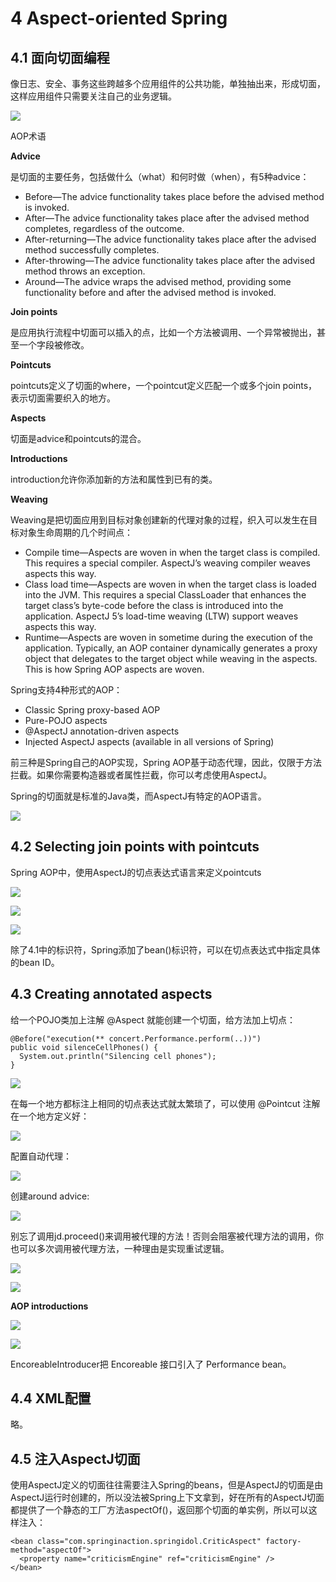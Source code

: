 # 4 Aspect-oriented Spring

## 4.1 面向切面编程

像日志、安全、事务这些跨越多个应用组件的公共功能，单独抽出来，形成切面，这样应用组件只需要关注自己的业务逻辑。

![](/assets/QQ20160904-2.png)

AOP术语

**Advice**

是切面的主要任务，包括做什么（what）和何时做（when），有5种advice：

* Before—The advice functionality takes place before the advised method is invoked.
* After—The advice functionality takes place after the advised method completes, regardless of the outcome.
* After-returning—The advice functionality takes place after the advised method successfully completes.
* After-throwing—The advice functionality takes place after the advised method throws an exception.
* Around—The advice wraps the advised method, providing some functionality before and after the advised method is invoked.

**Join points**

是应用执行流程中切面可以插入的点，比如一个方法被调用、一个异常被抛出，甚至一个字段被修改。

**Pointcuts**

pointcuts定义了切面的where，一个pointcut定义匹配一个或多个join points，表示切面需要织入的地方。

**Aspects**

切面是advice和pointcuts的混合。

**Introductions**

introduction允许你添加新的方法和属性到已有的类。

**Weaving**

Weaving是把切面应用到目标对象创建新的代理对象的过程，织入可以发生在目标对象生命周期的几个时间点：

* Compile time—Aspects are woven in when the target class is compiled. This requires a special compiler. AspectJ’s weaving compiler weaves aspects this way.
* Class load time—Aspects are woven in when the target class is loaded into the JVM. This requires a special ClassLoader that enhances the target class’s byte-code before the class is introduced into the application. AspectJ 5’s load-time weaving \(LTW\) support weaves aspects this way.
* Runtime—Aspects are woven in sometime during the execution of the application. Typically, an AOP container dynamically generates a proxy object that delegates to the target object while weaving in the aspects. This is how Spring AOP aspects are woven.

Spring支持4种形式的AOP：

* Classic Spring proxy-based AOP
* Pure-POJO aspects
* @AspectJ annotation-driven aspects
* Injected AspectJ aspects \(available in all versions of Spring\)

前三种是Spring自己的AOP实现，Spring AOP基于动态代理，因此，仅限于方法拦截。如果你需要构造器或者属性拦截，你可以考虑使用AspectJ。

Spring的切面就是标准的Java类，而AspectJ有特定的AOP语言。

![](/assets/QQ20160904-3.png)

## 4.2 Selecting join points with pointcuts

Spring AOP中，使用AspectJ的切点表达式语言来定义pointcuts

![](/assets/QQ20160904-4.png)

![](/assets/QQ20160904-5.png)

![](/assets/QQ20160904-6.png)

除了4.1中的标识符，Spring添加了bean\(\)标识符，可以在切点表达式中指定具体的bean ID。

## 4.3 Creating annotated aspects

给一个POJO类加上注解 @Aspect 就能创建一个切面，给方法加上切点：

```
@Before("execution(** concert.Performance.perform(..))")
public void silenceCellPhones() {
  System.out.println("Silencing cell phones");
}
```

![](/assets/QQ20160905-1.png)

在每一个地方都标注上相同的切点表达式就太繁琐了，可以使用 @Pointcut 注解在一个地方定义好：

![](/assets/QQ20160905-2.png)

配置自动代理：

![](/assets/QQ20160905-3.png)

创建around advice:

![](/assets/QQ20160905-4.png)

别忘了调用jd.proceed\(\)来调用被代理的方法！否则会阻塞被代理方法的调用，你也可以多次调用被代理方法，一种理由是实现重试逻辑。

![](/assets/QQ20160905-5.png)

![](/assets/QQ20160905-6.png)

**AOP introductions**

![](/assets/QQ20160905-7.png)

![](/assets/QQ20160905-8.png)

EncoreableIntroducer把 Encoreable 接口引入了 Performance bean。

## 4.4 XML配置

略。

## 4.5 注入AspectJ切面

使用AspectJ定义的切面往往需要注入Spring的beans，但是AspectJ的切面是由AspectJ运行时创建的，所以没法被Spring上下文拿到，好在所有的AspectJ切面都提供了一个静态的工厂方法aspectOf\(\)，返回那个切面的单实例，所以可以这样注入：

```
<bean class="com.springinaction.springidol.CriticAspect" factory-method="aspectOf">
  <property name="criticismEngine" ref="criticismEngine" />
</bean>
```



